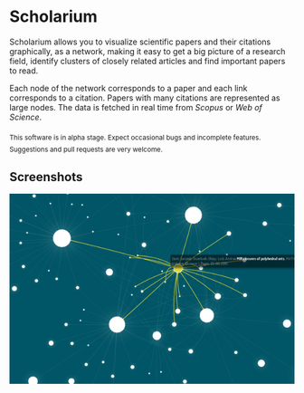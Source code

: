 # Scholarium

Scholarium allows you to visualize scientific papers and their citations
graphically, as a network, making it easy to get a big picture of a research
field, identify clusters of closely related articles and find important papers
to read.

Each node of the network corresponds to a paper and each link corresponds to a
citation. Papers with many citations are represented as large nodes. The data
is fetched in real time from *Scopus* or *Web of Science*.

<sub>This software is in alpha stage. Expect occasional bugs and incomplete features. Suggestions and pull requests are very welcome.</sub>

## Screenshots

[![Main screen][screen1th]][screen1]

[screen1]: screenshots/scholarium.png
[screen1th]: screenshots/scholarium.thumb.png
